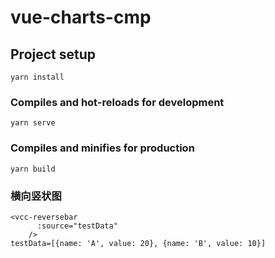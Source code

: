 # vue-charts-cmp

## Project setup
```
yarn install
```

### Compiles and hot-reloads for development
```
yarn serve
```

### Compiles and minifies for production
```
yarn build
```

### 横向竖状图
```
<vcc-reversebar
      :source="testData"
    />
testData=[{name: 'A', value: 20}, {name: 'B', value: 10}]    
```
